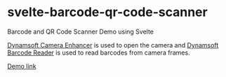 # svelte-barcode-qr-code-scanner

Barcode and QR Code Scanner Demo using Svelte

[Dynamsoft Camera Enhancer](https://www.dynamsoft.com/camera-enhancer/docs/introduction/) is used to open the camera and [Dynamsoft Barcode Reader](https://www.dynamsoft.com/barcode-reader/overview/) is used to read barcodes from camera frames.

[Demo link](https://velvety-jelly-ec6330.netlify.app/)
